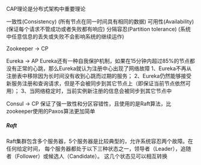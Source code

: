 
CAP理论是分布式架构中重要理论

一致性(Consistency) (所有节点在同一时间具有相同的数据)
可用性(Availability) (保证每个请求不管成功或者失败都有响应)
分隔容忍(Partition tolerance) (系统中任意信息的丢失或失败不会影响系统的继续运作)

Zookeeper -> CP

Eureka -> AP
Eureka还有一种自我保护机制，如果在15分钟内超过85%的节点都没有正常的心跳，那么Eureka就认为注册中心出现了网络故障
1、Eureka不再从注册表中移除因为长时间没有收到心跳而过期的服务；
2、Eureka仍然能够接受新服务注册和查询请求，但是不会被同步到其它节点上（即保证当前节点依然可用）；
3、当网络稳定时，当前实例新注册的信息会被同步到其它节点中

Consul -> CP
保证了强一致性和分区容错性，且使用的是Raft算法，比zookeeper使用的Paxos算法更加简单
##### Raft
Raft集群包含多个服务器，5个服务器是比较典型的，允许系统容忍两个故障。在任何给定时间，
每个服务器都处于以下三种状态之一，领导者（Leader），追随者（Follower）或候选人（Candidate）。 
这几个状态见可以相互转换




